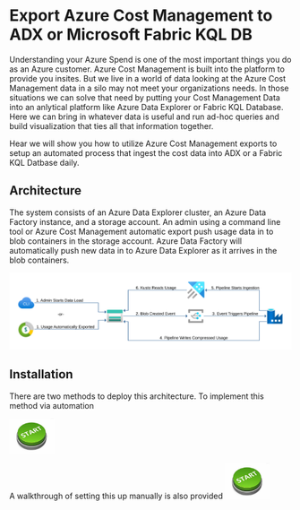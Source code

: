 # Export Azure Cost Management to ADX or Microsoft Fabric KQL DB
Understanding your Azure Spend is one of the most important things you do as an Azure customer. Azure Cost Management is built into the platform to provide you insites. But we live in a world of data looking at the Azure Cost Management data in a silo may not meet your organizations needs. In those situations we can solve that need by putting your Cost Management Data into an anlytical platform like Azure Data Explorer or Fabric KQL Database. Here we can bring in whatever data is useful and run ad-hoc queries and build visualization that ties all that information together.

Hear we will show you how to utilize Azure Cost Management exports to setup an automated process that ingest the cost data into ADX or a Fabric KQL Datbase daily.

## Architecture

The system consists of an Azure Data Explorer cluster, an Azure Data Factory instance, and a storage account. An admin using a command line tool or Azure Cost Management automatic export push usage data in to blob containers in the storage account. Azure Data Factory will automatically push new data in to Azure Data Explorer as it arrives in the blob containers.

![img](docs/images/usage-pipeline.svg)

## Installation

There are two methods to deploy this architecture. To implement this method via automation

[<img alt="Template Deployment" width="80px" src="/docs/images/Start.jpg" />](/docs/template_deployment.md)

A walkthrough of setting this up manually is also provided
[<img alt="Walkthrough Deployment" width="80px" src="/docs/images/Start.jpg" />](/docs/manual_deployment.md)


